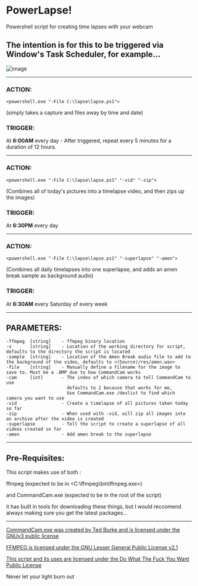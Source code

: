 # PowerLapse!
Powershell script for creating time lapses with your webcam

## The intention is for this to be triggered via Window's Task Scheduler, for example...

![image](https://github.com/user-attachments/assets/e4e6fd13-72df-41d6-85b4-f199369d0c79)

---

### **ACTION:**
```pwsh
<powershell.exe "-File C:\lapse\lapse.ps1">
 ```
(simply takes a capture and files away by time and date)
 
### **TRIGGER:** 

At **6:00AM** every day - After triggered, repeat every 5 minutes for a duration of 12 hours.

---

### **ACTION:**  
```pwsh
<powershell.exe "-File C:\lapse\lapse.ps1" "-vid" "-zip">
```
(Combines all of today's pictures into a timelapse video, and then zips up the images)
 
### **TRIGGER:**  

At **6:30PM** every day

---

### **ACTION:**
```pwsh
<powershell.exe "-File C:\lapse\lapse.ps1" "-superlapse" "-amen">
```
(Combines all daily timelapses into one superlapse, and adds an amen break sample as background audio)
 
### **TRIGGER:**

At **6:30AM** every Saturday of every week

---

## PARAMETERS:
```pwsh
-ffmpeg  [string]    - ffmpeg binary location
-s       [string]    - Location of the working directory for script, defaults to the directory the script is located
-sample  [string]    - Location of the Amen Break audio file to add to the background of the video, defaults to <(Source)/res/amen.wav>
-file    [string]    - Manually define a filename for the image to save to. Must be a .BMP due to how CommandCam works
-cam     [int]       - The index of which camera to tell CommandCam to use
                       defaults to 2 because that works for me,
                       Use CommandCam.exe /devlist to find which camera you want to use
-vid                 - Create a timelapse of all pictures taken today so far
-zip                 - When used with -vid, will zip all images into an archive after the video is created
-superlapse          - Tell the script to create a superlapse of all videos created so far
-amen                - Add amen break to the superlapse
```

---

## Pre-Requisites:

This script makes use of both :

ffmpeg (expected to be in <C:\ffmpeg\bin\ffmpeg.exe>) 

and CommandCam.exe (expected to be in the root of the script) 

it has built in tools for downloading these things, but I would reccomend always making sure you get the latest packages...

---

[CommandCam.exe was created by Ted Burke and is licensed under the GNUv3 public license](https://github.com/tedburke/CommandCam)

[FFMPEG is licensed under the GNU Lesser General Public License v2.1](https://www.ffmpeg.org/)

[This script and its uses are licensed under the Do What The Fuck You Want Public License](https://www.wtfpl.net/)


Never let your light burn out
